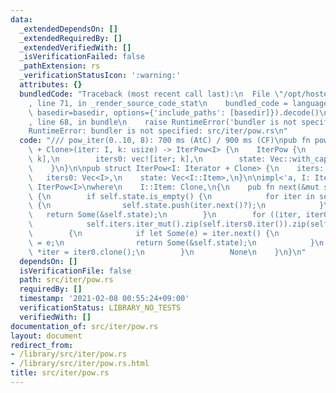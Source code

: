 ```yaml
---
data:
  _extendedDependsOn: []
  _extendedRequiredBy: []
  _extendedVerifiedWith: []
  _isVerificationFailed: false
  _pathExtension: rs
  _verificationStatusIcon: ':warning:'
  attributes: {}
  bundledCode: "Traceback (most recent call last):\n  File \"/opt/hostedtoolcache/Python/3.9.2/x64/lib/python3.9/site-packages/onlinejudge_verify/documentation/build.py\"\
    , line 71, in _render_source_code_stat\n    bundled_code = language.bundle(stat.path,\
    \ basedir=basedir, options={'include_paths': [basedir]}).decode()\n  File \"/opt/hostedtoolcache/Python/3.9.2/x64/lib/python3.9/site-packages/onlinejudge_verify/languages/user_defined.py\"\
    , line 68, in bundle\n    raise RuntimeError('bundler is not specified: {}'.format(path.as_posix()))\n\
    RuntimeError: bundler is not specified: src/iter/pow.rs\n"
  code: "/// pow_iter(0..10, 8): 700 ms (AtC) / 900 ms (CF)\npub fn pow_iter<I: Iterator\
    \ + Clone>(iter: I, k: usize) -> IterPow<I> {\n    IterPow {\n        iters: vec![iter.clone();\
    \ k],\n        iters0: vec![iter; k],\n        state: Vec::with_capacity(k),\n\
    \    }\n}\n\npub struct IterPow<I: Iterator + Clone> {\n    iters: Vec<I>,\n \
    \   iters0: Vec<I>,\n    state: Vec<I::Item>,\n}\n\nimpl<'a, I: Iterator + Clone>\
    \ IterPow<I>\nwhere\n    I::Item: Clone,\n{\n    pub fn next(&mut self) -> Option<&Vec<I::Item>>\
    \ {\n        if self.state.is_empty() {\n            for iter in self.iters.iter_mut()\
    \ {\n                self.state.push(iter.next()?);\n            }\n         \
    \   return Some(&self.state);\n        }\n        for ((iter, iter0), state) in\n\
    \            self.iters.iter_mut().zip(self.iters0.iter()).zip(self.state.iter_mut())\n\
    \        {\n            if let Some(e) = iter.next() {\n                *state\
    \ = e;\n                return Some(&self.state);\n            }\n           \
    \ *iter = iter0.clone();\n        }\n        None\n    }\n}\n"
  dependsOn: []
  isVerificationFile: false
  path: src/iter/pow.rs
  requiredBy: []
  timestamp: '2021-02-08 00:55:24+09:00'
  verificationStatus: LIBRARY_NO_TESTS
  verifiedWith: []
documentation_of: src/iter/pow.rs
layout: document
redirect_from:
- /library/src/iter/pow.rs
- /library/src/iter/pow.rs.html
title: src/iter/pow.rs
---
```

